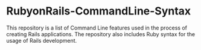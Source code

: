 # RubyonRails-CommandLine-Syntax
This repository is a list of Command Line features used in the process of creating Rails applications. The repository also includes Ruby syntax for the usage of Rails development.

